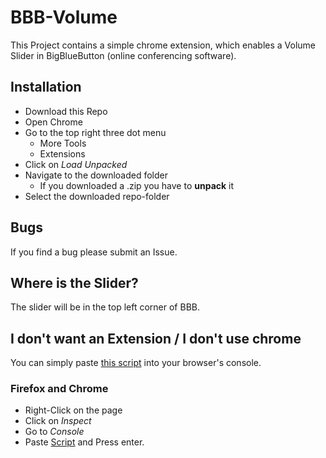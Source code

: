 # BBB-Volume

This Project contains a simple chrome extension, which enables a Volume Slider in BigBlueButton (online conferencing software).

## Installation

- Download this Repo
- Open Chrome
- Go to the top right three dot menu
    - More Tools
    - Extensions
- Click on *Load Unpacked*
- Navigate to the downloaded folder
    - If you downloaded a .zip you have to **unpack** it
- Select the downloaded repo-folder

## Bugs

If you find a bug please submit an Issue.

## Where is the Slider?

The slider will be in the top left corner of BBB.

## I don't want an Extension / I don't use chrome

You can simply paste [this script](https://raw.githubusercontent.com/kiesman99/bbb-volume/master/paste.js) into your browser's console.

### Firefox and Chrome

- Right-Click on the page
- Click on *Inspect*
- Go to *Console*
- Paste [Script](https://raw.githubusercontent.com/kiesman99/bbb-volume/master/paste.js) and Press enter.
